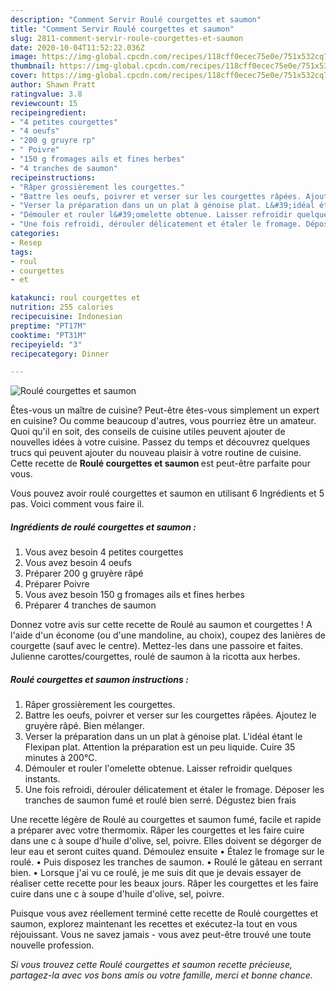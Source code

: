 ```yaml
---
description: "Comment Servir Roulé courgettes et saumon"
title: "Comment Servir Roulé courgettes et saumon"
slug: 2811-comment-servir-roule-courgettes-et-saumon
date: 2020-10-04T11:52:22.036Z
image: https://img-global.cpcdn.com/recipes/118cff0ecec75e0e/751x532cq70/roule-courgettes-et-saumon-photo-principale-de-la-recette.jpg
thumbnail: https://img-global.cpcdn.com/recipes/118cff0ecec75e0e/751x532cq70/roule-courgettes-et-saumon-photo-principale-de-la-recette.jpg
cover: https://img-global.cpcdn.com/recipes/118cff0ecec75e0e/751x532cq70/roule-courgettes-et-saumon-photo-principale-de-la-recette.jpg
author: Shawn Pratt
ratingvalue: 3.8
reviewcount: 15
recipeingredient:
- "4 petites courgettes"
- "4 oeufs"
- "200 g gruyre rp"
- " Poivre"
- "150 g fromages ails et fines herbes"
- "4 tranches de saumon"
recipeinstructions:
- "Râper grossièrement les courgettes."
- "Battre les oeufs, poivrer et verser sur les courgettes râpées. Ajoutez le gruyère râpé. Bien mélanger."
- "Verser la préparation dans un un plat à génoise plat. L&#39;idéal étant le Flexipan plat. Attention la préparation est un peu liquide. Cuire 35 minutes à 200°C."
- "Démouler et rouler l&#39;omelette obtenue. Laisser refroidir quelques instants."
- "Une fois refroidi, dérouler délicatement et étaler le fromage. Déposer les tranches de saumon fumé et roulé bien serré. Dégustez bien frais"
categories:
- Resep
tags:
- roul
- courgettes
- et

katakunci: roul courgettes et 
nutrition: 255 calories
recipecuisine: Indonesian
preptime: "PT17M"
cooktime: "PT31M"
recipeyield: "3"
recipecategory: Dinner

---
```



![Roulé courgettes et saumon](https://img-global.cpcdn.com/recipes/118cff0ecec75e0e/751x532cq70/roule-courgettes-et-saumon-photo-principale-de-la-recette.jpg)

Êtes-vous un maître de cuisine? Peut-être êtes-vous simplement un expert en cuisine? Ou comme beaucoup d'autres, vous pourriez être un amateur. Quoi qu'il en soit, des conseils de cuisine utiles peuvent ajouter de nouvelles idées à votre cuisine. Passez du temps et découvrez quelques trucs qui peuvent ajouter du nouveau plaisir à votre routine de cuisine. Cette recette de <strong> Roulé courgettes et saumon </strong> est peut-être parfaite pour vous.

<!--inarticleads1-->

Vous pouvez avoir roulé courgettes et saumon en utilisant 6 Ingrédients et 5 pas. Voici comment vous faire il.

##### Ingrédients de roulé courgettes et saumon :

1. Vous avez besoin 4 petites courgettes
1. Vous avez besoin 4 oeufs
1. Préparer 200 g gruyère râpé
1. Préparer  Poivre
1. Vous avez besoin 150 g fromages ails et fines herbes
1. Préparer 4 tranches de saumon


Donnez votre avis sur cette recette de Roulé au saumon et courgettes ! A l&#39;aide d&#39;un économe (ou d&#39;une mandoline, au choix), coupez des lanières de courgette (sauf avec le centre). Mettez-les dans une passoire et faites. Julienne carottes/courgettes, roulé de saumon à la ricotta aux herbes. 

<!--inarticleads2-->

##### Roulé courgettes et saumon instructions :

1. Râper grossièrement les courgettes.
1. Battre les oeufs, poivrer et verser sur les courgettes râpées. Ajoutez le gruyère râpé. Bien mélanger.
1. Verser la préparation dans un un plat à génoise plat. L&#39;idéal étant le Flexipan plat. Attention la préparation est un peu liquide. Cuire 35 minutes à 200°C.
1. Démouler et rouler l&#39;omelette obtenue. Laisser refroidir quelques instants.
1. Une fois refroidi, dérouler délicatement et étaler le fromage. Déposer les tranches de saumon fumé et roulé bien serré. Dégustez bien frais


Une recette légère de Roulé au courgettes et saumon fumé, facile et rapide a préparer avec votre thermomix. Râper les courgettes et les faire cuire dans une c à soupe d&#39;huile d&#39;olive, sel, poivre. Elles doivent se dégorger de leur eau et seront cuites quand. Démoulez ensuite • Étalez le fromage sur le roulé. • Puis disposez les tranches de saumon. • Roulé le gâteau en serrant bien. • Lorsque j&#39;ai vu ce roulé, je me suis dit que je devais essayer de réaliser cette recette pour les beaux jours. Râper les courgettes et les faire cuire dans une c à soupe d&#39;huile d&#39;olive, sel, poivre. 

<!--inarticleads1-->

<p>
Puisque vous avez réellement terminé cette recette de Roulé courgettes et saumon, explorez maintenant les recettes et exécutez-la tout en vous réjouissant. Vous ne savez jamais - vous avez peut-être trouvé une toute nouvelle profession.
</p>

<p>
<i>Si vous trouvez cette Roulé courgettes et saumon recette précieuse, partagez-la avec vos bons amis ou votre famille, merci et bonne chance.</i>
</p>
